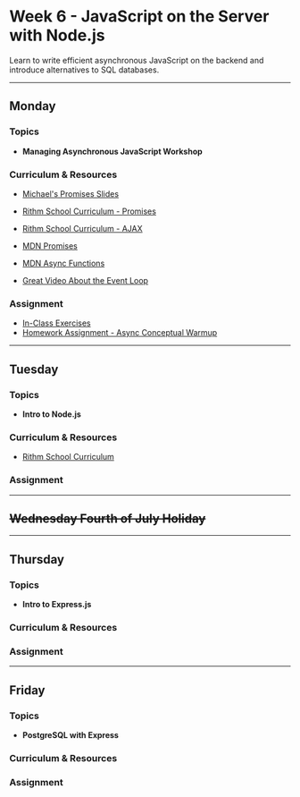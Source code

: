 # Week 6 - JavaScript on the Server with Node.js

Learn to write efficient asynchronous JavaScript on the backend and introduce alternatives to SQL databases.

---

## Monday

### Topics

- **Managing Asynchronous JavaScript Workshop**

### Curriculum & Resources

- [Michael's Promises Slides](https://slides.com/hueter/javascript-promises#)

- [Rithm School Curriculum - Promises](https://www.rithmschool.com/courses/advanced-javascript-part-2/javascript-promises)

- [Rithm School Curriculum - AJAX](https://www.rithmschool.com/courses/intermediate-javascript-part-2/ajax-introduction)

- [MDN Promises](https://developer.mozilla.org/en-US/docs/Web/JavaScript/Reference/Global_Objects/Promise)

- [MDN Async Functions](https://developer.mozilla.org/en-US/docs/Web/JavaScript/Reference/Statements/async_function)

- [Great Video About the Event Loop](https://www.youtube.com/watch?v=8aGhZQkoFbQ)

### Assignment

- [In-Class Exercises](https://github.com/rithmschool/async-in-class)
- [Homework Assignment - Async Conceptual Warmup](https://github.com/rithmschool/async-conceptual-warmup)

---

## Tuesday

### Topics

- **Intro to Node.js**

### Curriculum & Resources

- [Rithm School Curriculum](https://www.rithmschool.com/courses/node-express-fundamentals/core-node-modules)

### Assignment

---

## ~~Wednesday Fourth of July Holiday~~

---

## Thursday

### Topics

- **Intro to Express.js**

### Curriculum & Resources

### Assignment

---

## Friday

### Topics

- **PostgreSQL with Express**

### Curriculum & Resources

### Assignment
